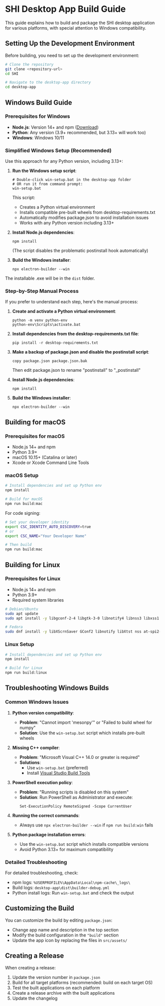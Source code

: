 # SHI Desktop App Build Guide

This guide explains how to build and package the SHI desktop application for various platforms, with special attention to Windows compatibility.

## Setting Up the Development Environment

Before building, you need to set up the development environment:

```bash
# Clone the repository
git clone <repository-url>
cd SHI

# Navigate to the desktop-app directory
cd desktop-app
```

## Windows Build Guide

### Prerequisites for Windows

- **Node.js**: Version 14+ and npm ([Download](https://nodejs.org/))
- **Python**: Any version (3.9+ recommended, but 3.13+ will work too)
- **Windows**: Windows 10/11

### Simplified Windows Setup (Recommended)

Use this approach for any Python version, including 3.13+:

1. **Run the Windows setup script**:
   ```
   # Double-click win-setup.bat in the desktop-app folder
   # OR run it from command prompt:
   win-setup.bat
   ```

   This script:
   - Creates a Python virtual environment
   - Installs compatible pre-built wheels from desktop-requirements.txt
   - Automatically modifies package.json to avoid installation issues
   - Works with any Python version including 3.13+

2. **Install Node.js dependencies**:
   ```
   npm install
   ```
   (The script disables the problematic postinstall hook automatically)

3. **Build the Windows installer**:
   ```
   npx electron-builder --win
   ```

The installable .exe will be in the `dist` folder.

### Step-by-Step Manual Process

If you prefer to understand each step, here's the manual process:

1. **Create and activate a Python virtual environment**:
   ```
   python -m venv python-env
   python-env\Scripts\activate.bat
   ```

2. **Install dependencies from the desktop-requirements.txt file**:
   ```
   pip install -r desktop-requirements.txt
   ```

3. **Make a backup of package.json and disable the postinstall script**:
   ```
   copy package.json package.json.bak
   ```
   Then edit package.json to rename "postinstall" to "_postinstall"

4. **Install Node.js dependencies**:
   ```
   npm install
   ```

5. **Build the Windows installer**:
   ```
   npx electron-builder --win
   ```

## Building for macOS

### Prerequisites for macOS

- Node.js 14+ and npm
- Python 3.9+
- macOS 10.15+ (Catalina or later)
- Xcode or Xcode Command Line Tools

### macOS Setup

```bash
# Install dependencies and set up Python env
npm install

# Build for macOS
npm run build:mac
```

For code signing:

```bash
# Set your developer identity
export CSC_IDENTITY_AUTO_DISCOVERY=true
# or
export CSC_NAME="Your Developer Name"

# Then build
npm run build:mac
```

## Building for Linux

### Prerequisites for Linux

- Node.js 14+ and npm
- Python 3.9+
- Required system libraries

```bash
# Debian/Ubuntu
sudo apt update
sudo apt install -y libgconf-2-4 libgtk-3-0 libnotify4 libnss3 libxss1 libxtst6 xdg-utils libatspi2.0-0 libuuid1

# Fedora
sudo dnf install -y libXScrnSaver GConf2 libnotify libXtst nss at-spi2-core libuuid
```

### Linux Setup

```bash
# Install dependencies and set up Python env
npm install

# Build for Linux
npm run build:linux
```

## Troubleshooting Windows Builds

### Common Windows Issues

1. **Python version compatibility**:
   - **Problem**: "Cannot import 'mesonpy'" or "Failed to build wheel for numpy"
   - **Solution**: Use the `win-setup.bat` script which installs pre-built wheels

2. **Missing C++ compiler**:
   - **Problem**: "Microsoft Visual C++ 14.0 or greater is required"
   - **Solutions**:
     - Use `win-setup.bat` (preferred)
     - Install [Visual Studio Build Tools](https://visualstudio.microsoft.com/visual-cpp-build-tools/)

3. **PowerShell execution policy**:
   - **Problem**: "Running scripts is disabled on this system"
   - **Solution**: Run PowerShell as Administrator and execute:
     ```
     Set-ExecutionPolicy RemoteSigned -Scope CurrentUser
     ```

4. **Running the correct commands**:
   - Always use `npx electron-builder --win` if `npm run build:win` fails

5. **Python package installation errors**:
   - Use the `win-setup.bat` script which installs compatible versions 
   - Avoid Python 3.13+ for maximum compatibility

### Detailed Troubleshooting

For detailed troubleshooting, check:
- npm logs: `%USERPROFILE%\AppData\Local\npm-cache\_logs\`
- Build logs: `desktop-app\dist\builder-debug.yml`
- Python install logs: Run `win-setup.bat` and check the output

## Customizing the Build

You can customize the build by editing `package.json`:

- Change app name and description in the top section
- Modify the build configuration in the `"build"` section
- Update the app icon by replacing the files in `src/assets/`

## Creating a Release

When creating a release:

1. Update the version number in `package.json`
2. Build for all target platforms (recommended: build on each target OS)
3. Test the built applications on each platform
4. Create a release archive with the built applications
5. Update the changelog